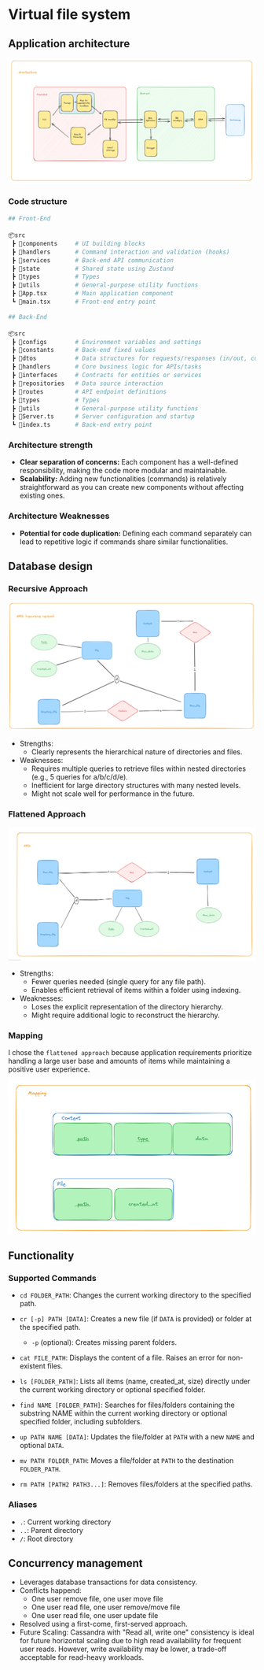 # Virtual file system

## Application architecture

![Application architecture](public/architecture.png)

### Code structure

```py
## Front-End

📦src
 ┣ 📂components     # UI building blocks
 ┣ 📂handlers       # Command interaction and validation (hooks)
 ┣ 📂services       # Back-end API communication
 ┣ 📂state          # Shared state using Zustand
 ┣ 📂types          # Types
 ┣ 📂utils          # General-purpose utility functions
 ┣ 📜App.tsx        # Main application component
 ┗ 📜main.tsx       # Front-end entry point
 ```

```py
## Back-End

📦src
 ┣ 📂configs        # Environment variables and settings
 ┣ 📂constants      # Back-end fixed values
 ┣ 📂dtos           # Data structures for requests/responses (in/out, common)
 ┣ 📂handlers       # Core business logic for APIs/tasks
 ┣ 📂interfaces     # Contracts for entities or services
 ┣ 📂repositories   # Data source interaction
 ┣ 📂routes         # API endpoint definitions
 ┣ 📂types          # Types
 ┣ 📂utils          # General-purpose utility functions
 ┣ 📜Server.ts      # Server configuration and startup
 ┗ 📜index.ts       # Back-end entry point
 ```

### Architecture strength

- **Clear separation of concerns:** Each component has a well-defined responsibility, making the code more modular and maintainable.
- **Scalability:** Adding new functionalities (commands) is relatively straightforward as you can create new components without affecting existing ones.

### Architecture Weaknesses

- **Potential for code duplication:** Defining each command separately can lead to repetitive logic if commands share similar functionalities.

## Database design

### Recursive Approach

![mapping](public/recursiveERD.png)

- Strengths:
  - Clearly represents the hierarchical nature of directories and files.
- Weaknesses:
  - Requires multiple queries to retrieve files within nested directories (e.g., 5 queries for a/b/c/d/e).
  - Inefficient for large directory structures with many nested levels.
  - Might not scale well for performance in the future.

### Flattened Approach

![ERD](public/ERD.png)

- Strengths:
  - Fewer queries needed (single query for any file path).
  - Enables efficient retrieval of items within a folder using indexing.
- Weaknesses:
  - Loses the explicit representation of the directory hierarchy.
  - Might require additional logic to reconstruct the hierarchy.

### Mapping

I chose the `flattened approach` because application requirements prioritize handling a large user base and amounts of items while maintaining a positive user experience.

![mapping](public/mapping.png)

## Functionality

### Supported Commands

- `cd FOLDER_PATH`: Changes the current working directory to the specified path.

- `cr [-p] PATH [DATA]`: Creates a new file (if `DATA` is provided) or folder at the specified path.
  - `-p` (optional): Creates missing parent folders.
- `cat FILE_PATH`: Displays the content of a file. Raises an error for non-existent files.
- `ls [FOLDER_PATH]`: Lists all items (name, created_at, size) directly under the current working directory or optional specified folder.
- `find NAME [FOLDER_PATH]`: Searches for files/folders containing the substring NAME within the current working directory or optional specified folder, including subfolders.
- `up PATH NAME [DATA]`: Updates the file/folder at `PATH` with a new `NAME` and optional `DATA`.
- `mv PATH FOLDER_PATH`: Moves a file/folder at `PATH` to the destination `FOLDER_PATH`.
- `rm PATH [PATH2 PATH3...]`: Removes files/folders at the specified paths.

### Aliases

- `.`: Current working directory
- `..`: Parent directory
- `/`: Root directory

## Concurrency management

- Leverages database transactions for data consistency.
- Conflicts happend:
  - One user remove file, one user move file
  - One user read file, one user remove/move file
  - One user read file, one user update file
- Resolved using a first-come, first-served approach.
- Future Scaling: Cassandra with "Read all, write one" consistency is ideal for future horizontal scaling due to high read availability for frequent user reads. However, write availability may be lower, a trade-off acceptable for read-heavy workloads.
